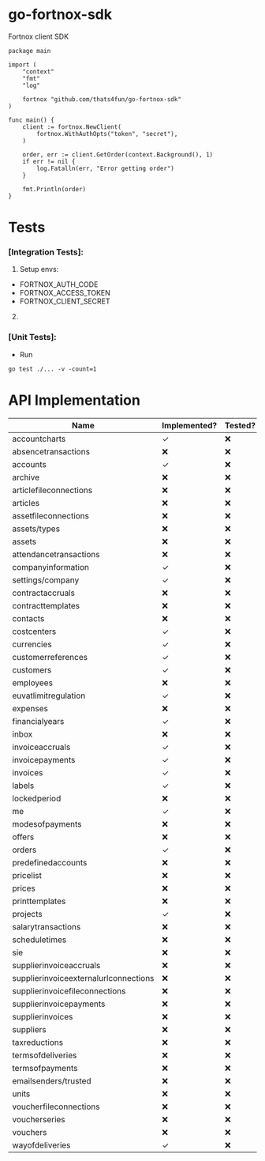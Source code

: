 # go-fortnox-sdk

Fortnox client SDK

```
package main

import (
	"context"
	"fmt"
	"log"

	fortnox "github.com/thats4fun/go-fortnox-sdk"
)

func main() {
	client := fortnox.NewClient(
		fortnox.WithAuthOpts("token", "secret"),
	)

	order, err := client.GetOrder(context.Background(), 1)
	if err != nil {
		log.Fatalln(err, "Error getting order")
	}

	fmt.Println(order)
}

```

# Tests

### [Integration Tests]:

1. Setup envs:

- FORTNOX_AUTH_CODE
- FORTNOX_ACCESS_TOKEN
- FORTNOX_CLIENT_SECRET

2.

### [Unit Tests]:

- Run

```
go test ./... -v -count=1
```

# API Implementation

| Name                                   | Implemented? | Tested?   | 
|----------------------------------------|------------|-----------| 
| accountcharts                          | ✓          | ❌         |  
| absencetransactions                    | ❌          | ❌         |   
| accounts                               | ✓          | ❌         |  
| archive                                | ❌          | ❌         |  
| articlefileconnections                 | ❌          | ❌         |  
| articles                               | ❌          | ❌         |  
| assetfileconnections                   | ❌          | ❌         |  
| assets/types                           | ❌          | ❌         |  
| assets                                 | ❌          | ❌         |  
| attendancetransactions                 | ❌          | ❌         |  
| companyinformation                     | ✓          | ❌         |  
| settings/company                       | ✓          | ❌         |  
| contractaccruals                       | ❌          | ❌         |  
| contracttemplates                      | ❌          | ❌         |  
| contacts                               | ❌          | ❌         |  
| costcenters                            | ✓          | ❌         |  
| currencies                             | ✓          | ❌         |  
| customerreferences                     | ✓          | ❌         |  
| customers                              | ✓          | ❌         |  
| employees                              | ❌          | ❌         |  
| euvatlimitregulation                   | ✓          | ❌         |  
| expenses                               | ❌          | ❌         |  
| financialyears                         | ✓          | ❌         |  
| inbox                                  | ❌          | ❌         |  
| invoiceaccruals                        | ✓          | ❌         |  
| invoicepayments                        | ✓          | ❌         |  
| invoices                               | ✓          | ❌         |  
| labels                                 | ✓          | ❌         |  
| lockedperiod                           | ❌          | ❌         |  
| me                                     | ✓          | ❌         |  
| modesofpayments                        | ❌          | ❌         |  
| offers                                 | ❌          | ❌         |  
| orders                                 | ✓           | ❌         |  
| predefinedaccounts                     | ❌          | ❌         |  
| pricelist                              | ❌          | ❌         |  
| prices                                 | ❌          | ❌         |  
| printtemplates                         | ❌          | ❌         |  
| projects                               | ✓          | ❌         |  
| salarytransactions                     | ❌          | ❌         |  
| scheduletimes                          | ❌          | ❌         |  
| sie                                    | ❌          | ❌         |  
| supplierinvoiceaccruals                | ❌          | ❌         |  
| supplierinvoiceexternalurlconnections  | ❌          | ❌         |  
| supplierinvoicefileconnections         | ❌          | ❌         |  
| supplierinvoicepayments                | ❌          | ❌         |  
| supplierinvoices                       | ❌          | ❌         |  
| suppliers                              | ❌          | ❌         |  
| taxreductions                          | ❌          | ❌         |  
| termsofdeliveries                      | ❌          | ❌         |  
| termsofpayments                        | ❌          | ❌         |  
| emailsenders/trusted                   | ❌          | ❌         |  
| units                                  | ❌          | ❌         |  
| voucherfileconnections                 | ❌          | ❌         |  
| voucherseries                          | ❌          | ❌         |  
| vouchers                               | ❌          | ❌         |  
| wayofdeliveries                        | ✓           | ❌         |  
